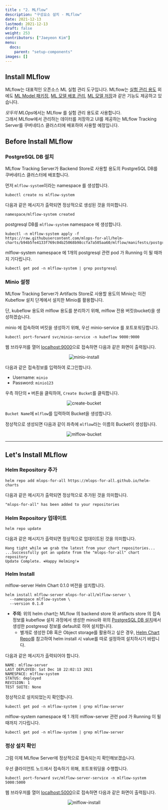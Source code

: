 ```yaml
---
title : "2. MLflow"
description: "구성요소 설치 - MLflow"
date: 2021-12-13
lastmod: 2021-12-13
draft: false
weight: 253
contributors: ["Jaeyeon Kim"]
menu:
  docs:
    parent: "setup-components"
images: []
---
```


## Install MLflow

MLflow는 대표적인 오픈소스 ML 실험 관리 도구입니다. MLflow는 [실험 관리 용도](https://mlflow.org/docs/latest/tracking.html#tracking) 외에도 [ML Model 패키징](https://mlflow.org/docs/latest/projects.html#projects), [ML 모델 배포 관리](https://mlflow.org/docs/latest/models.html#models), [ML 모델 저장](https://mlflow.org/docs/latest/model-registry.html#registry)과 같은 기능도 제공하고 있습니다.

*모두의 MLOps*에서는 MLflow 를 실험 관리 용도로 사용합니다.  
그래서 MLflow에서 관리하는 데이터를 저장하고 UI를 제공하는 MLflow Tracking Server를 쿠버네티스 클러스터에 배포하여 사용할 예정입니다.

## Before Install MLflow

### PostgreSQL DB 설치

MLflow Tracking Server가 Backend Store로 사용할 용도의 PostgreSQL DB를 쿠버네티스 클러스터에 배포합니다.

먼저 `mlflow-system`이라는 namespace 를 생성합니다.

```text
kubectl create ns mlflow-system
```

다음과 같은 메시지가 출력되면 정상적으로 생성된 것을 의미합니다.

```text
namespace/mlflow-system created
```

postgresql DB를 `mlflow-system` namespace 에 생성합니다.

```text
kubectl -n mlflow-system apply -f https://raw.githubusercontent.com/mlops-for-all/helm-charts/b94b5fe4133f769c04b25068b98ccfa7a505aa60/mlflow/manifests/postgres.yaml 
```

mlflow-system namespace 에 1개의 postgresql 관련 pod 가 Running 이 될 때까지 기다립니다.

```text
kubectl get pod -n mlflow-system | grep postgresql
```

### Minio 설정

MLflow Tracking Server가 Artifacts Store로 사용할 용도의 Minio는 이전 Kubeflow 설치 단계에서 설치한 Minio를 활용합니다.

단, kubeflow 용도와 mlflow 용도를 분리하기 위해, mlflow 전용 버킷(bucket)을 생성하겠습니다.

minio 에 접속하여 버킷을 생성하기 위해, 우선 minio-service 를 포트포워딩합니다.

```text
kubectl port-forward svc/minio-service -n kubeflow 9000:9000
```

웹 브라우저를 열어 [localhost:9000](http://localhost:9000)으로 접속하면 다음과 같은 화면이 출력됩니다.

<p align="center">
  <img src="/images/docs/setup-modules/minio-install.png" title="minio-install"/>
</p>

다음과 같은 접속정보를 입력하여 로그인합니다.

- Username: `minio`
- Password: `minio123`

우측 하단의 **`+`** 버튼을 클릭하여, `Create Bucket`를 클릭합니다.

<p align="center">
  <img src="/images/docs/setup-modules/create-bucket.png" title="create-bucket"/>
</p>

`Bucket Name`에 `mlflow`를 입력하여 Bucket을 생성합니다.

정상적으로 생성되면 다음과 같이 좌측에 `mlflow`라는 이름의 Bucket이 생성됩니다.

<p align="center">
  <img src="/images/docs/setup-modules/mlflow-bucket.png" title="mlflow-bucket"/>
</p>

---

## Let's Install MLflow

### Helm Repository 추가

```text
helm repo add mlops-for-all https://mlops-for-all.github.io/helm-charts
```

다음과 같은 메시지가 출력되면 정상적으로 추가된 것을 의미합니다.

```text
"mlops-for-all" has been added to your repositories
```

### Helm Repository 업데이트

```text
helm repo update
```

다음과 같은 메시지가 출력되면 정상적으로 업데이트된 것을 의미합니다.

```text
Hang tight while we grab the latest from your chart repositories...
...Successfully got an update from the "mlops-for-all" chart repository
Update Complete. ⎈Happy Helming!⎈
```

### Helm Install

mlflow-server Helm Chart 0.1.0 버전을 설치합니다.

```text
helm install mlflow-server mlops-for-all/mlflow-server \
  --namespace mlflow-system \
  --version 0.1.0
```

- **주의**: 위의 helm chart는 MLflow 의 backend store 와 artifacts store 의 접속 정보를 kubeflow 설치 과정에서 생성한 minio와 위의 [PostgreSQL DB 설치](#postgresql-db-설치)에서 생성한 postgresql 정보를 default로 하여 설치합니다.
  - 별개로 생성한 DB 혹은 Object storage를 활용하고 싶은 경우, [Helm Chart Repo](https://github.com/mlops-for-all/helm-charts/tree/main/mlflow/chart)를 참고하여 helm install 시 value를 따로 설정하여 설치하시기 바랍니다.

다음과 같은 메시지가 출력되어야 합니다.

```text
NAME: mlflow-server
LAST DEPLOYED: Sat Dec 18 22:02:13 2021
NAMESPACE: mlflow-system
STATUS: deployed
REVISION: 1
TEST SUITE: None
```

정상적으로 설치되었는지 확인합니다.

```text
kubectl get pod -n mlflow-system | grep mlflow-server
```

mlflow-system namespace 에 1 개의 mlflow-server 관련 pod 가 Running 이 될 때까지 기다립니다.

```text
kubectl get pod -n mlflow-system | grep mlflow-server
```

### 정상 설치 확인

그럼 이제 MLflow Server에 정상적으로 접속되는지 확인해보겠습니다.

우선 클라이언트 노드에서 접속하기 위해, 포트포워딩을 수행합니다.

```text
kubectl port-forward svc/mlflow-server-service -n mlflow-system 5000:5000
```

웹 브라우저를 열어 [localhost:5000](http://localhost:5000)으로 접속하면 다음과 같은 화면이 출력됩니다.

<p align="center">
  <img src="/images/docs/setup-modules/mlflow-install.png" title="mlflow-install"/>
</p>
